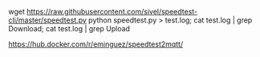 wget  https://raw.githubusercontent.com/sivel/speedtest-cli/master/speedtest.py
python speedtest.py > test.log; cat test.log  | grep Download; cat test.log | grep Upload

https://hub.docker.com/r/eminguez/speedtest2mqtt/